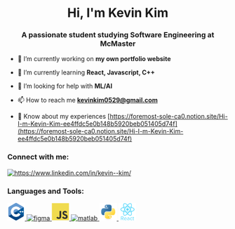 <h1 align="center">Hi, I'm Kevin Kim</h1>
<h3 align="center">A passionate student studying Software Engineering at McMaster</h3>

- 🔭 I’m currently working on **my own portfolio website**

- 🌱 I’m currently learning **React, Javascript, C++**

- 🤝 I’m looking for help with **ML/AI**

- 📫 How to reach me **kevinkim0529@gmail.com**

- 📄 Know about my experiences [https://foremost-sole-ca0.notion.site/Hi-I-m-Kevin-Kim-ee4ffdc5e0b148b5920beb051405d74f](https://foremost-sole-ca0.notion.site/Hi-I-m-Kevin-Kim-ee4ffdc5e0b148b5920beb051405d74f)

<h3 align="left">Connect with me:</h3>
<p align="left">
<a href="https://linkedin.com/in/https://www.linkedin.com/in/kevin--kim/" target="blank"><img align="center" src="https://raw.githubusercontent.com/rahuldkjain/github-profile-readme-generator/master/src/images/icons/Social/linked-in-alt.svg" alt="https://www.linkedin.com/in/kevin--kim/" height="30" width="40" /></a>
</p>

<h3 align="left">Languages and Tools:</h3>
<p align="left"> <a href="https://www.w3schools.com/cpp/" target="_blank" rel="noreferrer"> <img src="https://raw.githubusercontent.com/devicons/devicon/master/icons/cplusplus/cplusplus-original.svg" alt="cplusplus" width="40" height="40"/> </a> <a href="https://www.figma.com/" target="_blank" rel="noreferrer"> <img src="https://www.vectorlogo.zone/logos/figma/figma-icon.svg" alt="figma" width="40" height="40"/> </a> <a href="https://developer.mozilla.org/en-US/docs/Web/JavaScript" target="_blank" rel="noreferrer"> <img src="https://raw.githubusercontent.com/devicons/devicon/master/icons/javascript/javascript-original.svg" alt="javascript" width="40" height="40"/> </a> <a href="https://www.mathworks.com/" target="_blank" rel="noreferrer"> <img src="https://upload.wikimedia.org/wikipedia/commons/2/21/Matlab_Logo.png" alt="matlab" width="40" height="40"/> </a> <a href="https://www.python.org" target="_blank" rel="noreferrer"> <img src="https://raw.githubusercontent.com/devicons/devicon/master/icons/python/python-original.svg" alt="python" width="40" height="40"/> </a> <a href="https://reactjs.org/" target="_blank" rel="noreferrer"> <img src="https://raw.githubusercontent.com/devicons/devicon/master/icons/react/react-original-wordmark.svg" alt="react" width="40" height="40"/> </a> </p>
